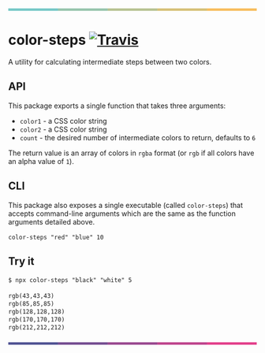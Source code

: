 ![stepping colors](/assets/gradient-1.svg)

# color-steps [![Travis](https://img.shields.io/travis/mjswensen/color-steps.svg)](https://travis-ci.org/mjswensen/color-steps)

A utility for calculating intermediate steps between two colors.

## API

This package exports a single function that takes three arguments:

* `color1` - a CSS color string
* `color2` - a CSS color string
* `count` - the desired number of intermediate colors to return, defaults to `6`

The return value is an array of colors in `rgba` format (or `rgb` if all colors have an alpha value of `1`).

## CLI

This package also exposes a single executable (called `color-steps`) that accepts command-line arguments which are the same as the function arguments detailed above.

```
color-steps "red" "blue" 10
```

## Try it

```
$ npx color-steps "black" "white" 5

rgb(43,43,43)
rgb(85,85,85)
rgb(128,128,128)
rgb(170,170,170)
rgb(212,212,212)
```

![stepping colors](/assets/gradient-2.svg)
